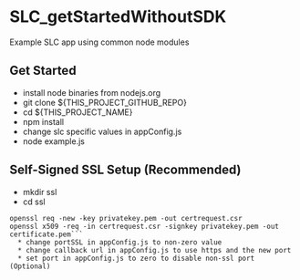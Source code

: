 SLC_getStartedWithoutSDK
============================

Example SLC app using common node modules

Get Started
------------
  * install node binaries from nodejs.org
  * git clone ${THIS_PROJECT_GITHUB_REPO}
  * cd ${THIS_PROJECT_NAME}
  * npm install
  * change slc specific values in appConfig.js
  * node example.js

Self-Signed SSL Setup (Recommended)
------------
  * mkdir ssl
  * cd ssl
```openssl genrsa -out privatekey.pem 1024
openssl req -new -key privatekey.pem -out certrequest.csr
openssl x509 -req -in certrequest.csr -signkey privatekey.pem -out certificate.pem```
  * change portSSL in appConfig.js to non-zero value
  * change callback url in appConfig.js to use https and the new port
  * set port in appConfig.js to zero to disable non-ssl port (Optional)
